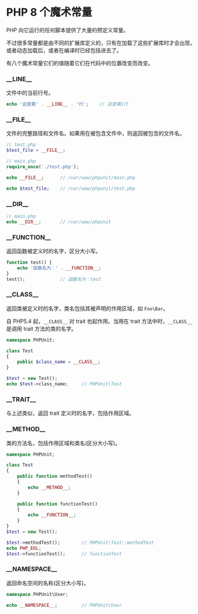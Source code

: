 # PHP 8 个魔术常量

PHP 向它运行的任何脚本提供了大量的预定义常量。

不过很多常量都是由不同的扩展库定义的，只有在加载了这些扩展库时才会出现，或者动态加载后，或者在编译时已经包括进去了。

有八个魔术常量它们的值随着它们在代码中的位置改变而改变。

### \_\_LINE\_\_

文件中的当前行号。

```php
echo '这是第' . __LINE__ . '行';    // 这是第1行
```

### \_\_FILE\_\_

文件的完整路径和文件名。如果用在被包含文件中，则返回被包含的文件名。

```php
// test.php
$test_file = __FILE__;
```

```php
// main.php
require_once('./test.php');

echo __FILE__;      // /var/www/phpunit/main.php

echo $test_file;    // /var/www/phpunit/test.php
```

### \_\_DIR\_\_

```php
// main.php
echo __DIR__;       // /var/www/phpunit
```

### \_\_FUNCTION\_\_

返回函数被定义时的名字，区分大小写。

```php
function test() {
    echo '函数名为：' . __FUNCTION__;
}
test();             // 函数名为：test
```

### \_\_CLASS\_\_

返回类被定义时的名字，类名包括其被声明的作用区域，如 `Foo\Bar`。

自 PHP5.4 起，`__CLASS__` 对 trait 也起作用。当用在 trait 方法中时，`__CLASS__` 是调用 trait 方法的类的名字。

```php
namespace PHPUnit;

class Test
{
    public $class_name = __CLASS__;
}

$test = new Test();
echo $test->class_name;     // PHPUnit\Test
```

### \_\_TRAIT\_\_

与上述类似，返回 trait 定义时的名字，包括作用区域。


### \_\_METHOD\_\_

类的方法名，包括作用区域和类名(区分大小写)。

```php
namespace PHPUnit;

class Test
{
    public function methodTest()
    {
        echo __METHOD__;
    }

    public function functionTest()
    {
        echo __FUNCTION__;
    }
}
$test = new Test();

$test->methodTest();        // PHPUnit\Test::methodTest
echo PHP_EOL;
$test->functionTest();      // functionTest
```

### \_\_NAMESPACE\_\_

返回命名空间的名称(区分大小写)。

```php
namespace PHPUnit\User;

echo __NAMESPACE__;         // PHPUnit\User
```